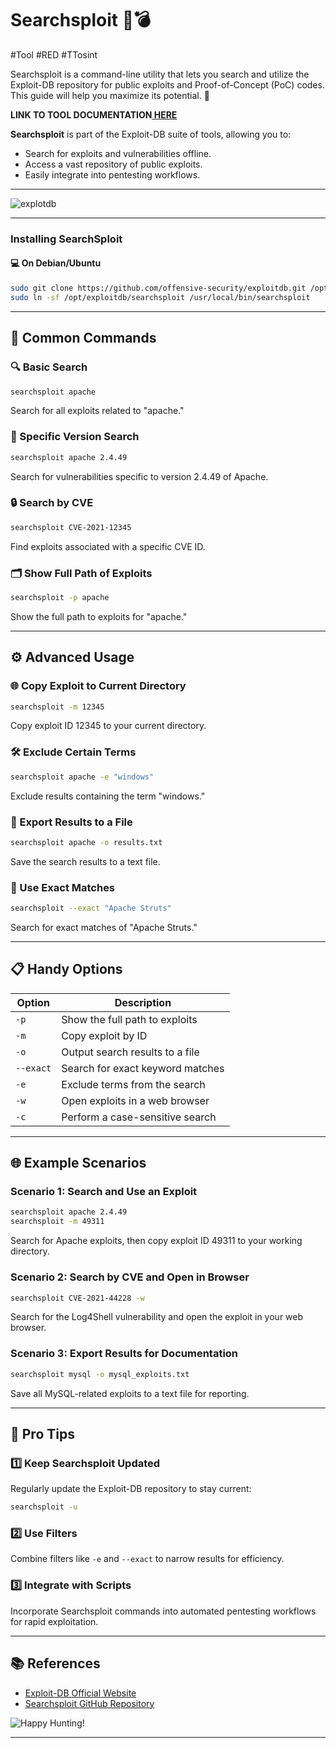 # Searchsploit 🔎💣
#Tool #RED #TTosint 

Searchsploit is a command-line utility that lets you search and utilize the Exploit-DB repository for public exploits and Proof-of-Concept (PoC) codes. This guide will help you maximize its potential. 🚀

**LINK TO TOOL DOCUMENTATION[ HERE](https://www.kali.org/tools/exploitdb/#searchsploit)**

**Searchsploit** is part of the Exploit-DB suite of tools, allowing you to:
- Search for exploits and vulnerabilities offline.
- Access a vast repository of public exploits.
- Easily integrate into pentesting workflows.

---
![explotdb](https://www.kali.org/tools/exploitdb/images/exploitdb-logo.svg)

---
### Installing SearchSploit

#### 💻 **On Debian/Ubuntu**
```bash
sudo git clone https://github.com/offensive-security/exploitdb.git /opt/exploitdb
sudo ln -sf /opt/exploitdb/searchsploit /usr/local/bin/searchsploit
```

---

## 🧰 Common Commands

### 🔍 Basic Search
```bash
searchsploit apache
```
Search for all exploits related to "apache."

### 📂 Specific Version Search
```bash
searchsploit apache 2.4.49
```
Search for vulnerabilities specific to version 2.4.49 of Apache.

### 🔒 Search by CVE
```bash
searchsploit CVE-2021-12345
```
Find exploits associated with a specific CVE ID.

### 🗂 Show Full Path of Exploits
```bash
searchsploit -p apache
```
Show the full path to exploits for "apache."

---

## ⚙️ Advanced Usage

### 🌐 Copy Exploit to Current Directory
```bash
searchsploit -m 12345
```
Copy exploit ID 12345 to your current directory.

### 🛠 Exclude Certain Terms
```bash
searchsploit apache -e "windows"
```
Exclude results containing the term "windows."

### 📜 Export Results to a File
```bash
searchsploit apache -o results.txt
```
Save the search results to a text file.

### 🧩 Use Exact Matches
```bash
searchsploit --exact "Apache Struts"
```
Search for exact matches of "Apache Struts."

---

## 📋 Handy Options

| Option          | Description                                      |
|-----------------|--------------------------------------------------|
| `-p`            | Show the full path to exploits                  |
| `-m`            | Copy exploit by ID                              |
| `-o`            | Output search results to a file                 |
| `--exact`       | Search for exact keyword matches                |
| `-e`            | Exclude terms from the search                   |
| `-w`            | Open exploits in a web browser                  |
| `-c`            | Perform a case-sensitive search                 |

---

## 🌐 Example Scenarios

### Scenario 1: Search and Use an Exploit
```bash
searchsploit apache 2.4.49
searchsploit -m 49311
```
Search for Apache exploits, then copy exploit ID 49311 to your working directory.

### Scenario 2: Search by CVE and Open in Browser
```bash
searchsploit CVE-2021-44228 -w
```
Search for the Log4Shell vulnerability and open the exploit in your web browser.

### Scenario 3: Export Results for Documentation
```bash
searchsploit mysql -o mysql_exploits.txt
```
Save all MySQL-related exploits to a text file for reporting.

---

## 🚀 Pro Tips

### 1️⃣ Keep Searchsploit Updated
Regularly update the Exploit-DB repository to stay current:
```bash
searchsploit -u
```

### 2️⃣ Use Filters
Combine filters like `-e` and `--exact` to narrow results for efficiency.

### 3️⃣ Integrate with Scripts
Incorporate Searchsploit commands into automated pentesting workflows for rapid exploitation.

---

## 📚 References
- [Exploit-DB Official Website](https://www.exploit-db.com/)
- [Searchsploit GitHub Repository](https://github.com/offensive-security/exploitdb)

![Happy Hunting!](https://via.placeholder.com/600x150?text=Happy+Hunting!)

---


